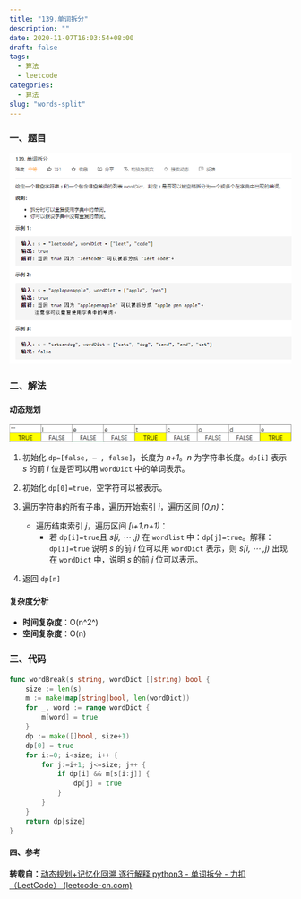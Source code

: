 ```yaml
---
title: "139.单词拆分"
description: ""
date: 2020-11-07T16:03:54+08:00
draft: false
tags: 
  - 算法
  - leetcode
categories: 
  - 算法
slug: "words-split"
---
```




### 一、题目

![题目](question.PNG)

### 二、解法

#### 动态规划

![](table.png)

1. 初始化 `dp=[false, ⋯ , false]`，长度为 *n+1*。*n* 为字符串长度。`dp[i]` 表示 *s* 的前 *i* 位是否可以用 `wordDict` 中的单词表示。
2. 初始化 `dp[0]=true`，空字符可以被表示。

3. 遍历字符串的所有子串，遍历开始索引 *i*，遍历区间 *[0,n)*：
   - 遍历结束索引 *j*，遍历区间 *[i+1,n+1)*：
     - 若 `dp[i]=true`且 *s[i, ⋯ ,j)* 在 `wordlist` 中：`dp[j]=true`。解释：`dp[i]=true` 说明 *s* 的前 *i* 位可以用 `wordDict` 表示，则 *s[i, ⋯ ,j)* 出现在 `wordDict` 中，说明 *s* 的前 *j* 位可以表示。
4. 返回 `dp[n]`

#### 复杂度分析

- **时间复杂度**：O(n^2^)
- **空间复杂度**：O(n)

### 三、代码

```go
func wordBreak(s string, wordDict []string) bool {
	size := len(s)
	m := make(map[string]bool, len(wordDict))
	for _, word := range wordDict {
		m[word] = true
	}
	dp := make([]bool, size+1)
	dp[0] = true
	for i:=0; i<size; i++ {
		for j:=i+1; j<=size; j++ {
			if dp[i] && m[s[i:j]] {
				dp[j] = true
			}
		}
	}
	return dp[size]
}
```



#### 四、参考

**转载自：**[动态规划+记忆化回溯 逐行解释 python3 - 单词拆分 - 力扣（LeetCode） (leetcode-cn.com)](https://leetcode-cn.com/problems/word-break/solution/dong-tai-gui-hua-ji-yi-hua-hui-su-zhu-xing-jie-shi/)


